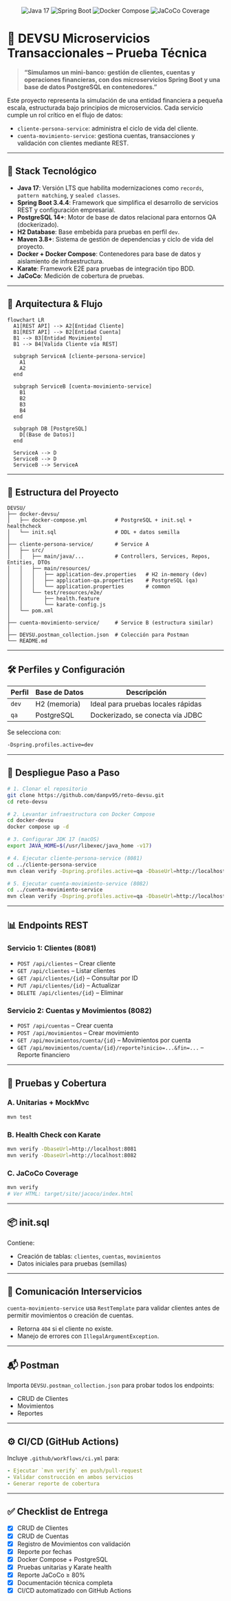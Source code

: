 
<p align="center">
  <img src="https://img.shields.io/badge/Java-17-blue.svg" alt="Java 17">
  <img src="https://img.shields.io/badge/Spring_Boot-3.4.4-green.svg" alt="Spring Boot">
  <img src="https://img.shields.io/badge/Docker–Compose-blue.svg" alt="Docker Compose">
  <img src="https://img.shields.io/badge/JaCoCo–80%25-green.svg" alt="JaCoCo Coverage">
</p>

# 🏦 DEVSU Microservicios Transaccionales – Prueba Técnica

> **“Simulamos un mini-banco: gestión de clientes, cuentas y operaciones financieras, con dos microservicios Spring Boot y una base de datos PostgreSQL en contenedores.”**

Este proyecto representa la simulación de una entidad financiera a pequeña escala, estructurada bajo principios de microservicios. Cada servicio cumple un rol crítico en el flujo de datos:

- `cliente-persona-service`: administra el ciclo de vida del cliente.
- `cuenta-movimiento-service`: gestiona cuentas, transacciones y validación con clientes mediante REST.

---

## 🧰 Stack Tecnológico

- **Java 17**: Versión LTS que habilita modernizaciones como `records`, `pattern matching`, y `sealed classes`.
- **Spring Boot 3.4.4**: Framework que simplifica el desarrollo de servicios REST y configuración empresarial.
- **PostgreSQL 14+**: Motor de base de datos relacional para entornos QA (dockerizado).
- **H2 Database**: Base embebida para pruebas en perfil `dev`.
- **Maven 3.8+**: Sistema de gestión de dependencias y ciclo de vida del proyecto.
- **Docker + Docker Compose**: Contenedores para base de datos y aislamiento de infraestructura.
- **Karate**: Framework E2E para pruebas de integración tipo BDD.
- **JaCoCo**: Medición de cobertura de pruebas.

---
## 📐 Arquitectura & Flujo

```mermaid
flowchart LR
  A1[REST API] --> A2[Entidad Cliente]
  B1[REST API] --> B2[Entidad Cuenta]
  B1 --> B3[Entidad Movimiento]
  B1 --> B4[Valida Cliente vía REST]

  subgraph ServiceA [cliente-persona-service]
    A1
    A2
  end

  subgraph ServiceB [cuenta-movimiento-service]
    B1
    B2
    B3
    B4
  end

  subgraph DB [PostgreSQL]
    D[(Base de Datos)]
  end

  ServiceA --> D
  ServiceB --> D
  ServiceB --> ServiceA
```

---

## 📂 Estructura del Proyecto

```
DEVSU/
├── docker-devsu/
│   ├── docker-compose.yml         # PostgreSQL + init.sql + healthcheck
│   └── init.sql                   # DDL + datos semilla
│
├── cliente-persona-service/       # Service A
│   ├── src/
│   │   ├── main/java/...          # Controllers, Services, Repos, Entities, DTOs
│   │   ├── main/resources/
│   │   │   ├── application-dev.properties   # H2 in-memory (dev)
│   │   │   ├── application-qa.properties    # PostgreSQL (qa)
│   │   │   └── application.properties       # common
│   │   └── test/resources/e2e/
│   │       ├── health.feature
│   │       └── karate-config.js
│   └── pom.xml
│
├── cuenta-movimiento-service/     # Service B (estructura similar)
│
├── DEVSU.postman_collection.json  # Colección para Postman
└── README.md
```

---

## 🛠️ Perfiles y Configuración

| Perfil | Base de Datos | Descripción |
|--------|----------------|-------------|
| `dev`  | H2 (memoria)   | Ideal para pruebas locales rápidas |
| `qa`   | PostgreSQL     | Dockerizado, se conecta vía JDBC |

Se selecciona con:  
```bash
-Dspring.profiles.active=dev
```

---

## 🚀 Despliegue Paso a Paso

```bash
# 1. Clonar el repositorio
git clone https://github.com/danpv95/reto-devsu.git
cd reto-devsu

# 2. Levantar infraestructura con Docker Compose
cd docker-devsu
docker compose up -d

# 3. Configurar JDK 17 (macOS)
export JAVA_HOME=$(/usr/libexec/java_home -v17)

# 4. Ejecutar cliente-persona-service (8081)
cd ../cliente-persona-service
mvn clean verify -Dspring.profiles.active=qa -DbaseUrl=http://localhost:8081

# 5. Ejecutar cuenta-movimiento-service (8082)
cd ../cuenta-movimiento-service
mvn clean verify -Dspring.profiles.active=qa -DbaseUrl=http://localhost:8082
```

---

## 📊 Endpoints REST

### Servicio 1: Clientes (8081)

- `POST /api/clientes` – Crear cliente
- `GET /api/clientes` – Listar clientes
- `GET /api/clientes/{id}` – Consultar por ID
- `PUT /api/clientes/{id}` – Actualizar
- `DELETE /api/clientes/{id}` – Eliminar

### Servicio 2: Cuentas y Movimientos (8082)

- `POST /api/cuentas` – Crear cuenta
- `POST /api/movimientos` – Crear movimiento
- `GET /api/movimientos/cuenta/{id}` – Movimientos por cuenta
- `GET /api/movimientos/cuenta/{id}/reporte?inicio=...&fin=...` – Reporte financiero

---

## 🧪 Pruebas y Cobertura

### A. Unitarias + MockMvc
```bash
mvn test
```

### B. Health Check con Karate
```bash
mvn verify -DbaseUrl=http://localhost:8081
mvn verify -DbaseUrl=http://localhost:8082
```

### C. JaCoCo Coverage
```bash
mvn verify
# Ver HTML: target/site/jacoco/index.html
```

---

## 📦 init.sql

Contiene:

- Creación de tablas: `clientes`, `cuentas`, `movimientos`
- Datos iniciales para pruebas (semillas)

---

## 🔄 Comunicación Interservicios

`cuenta-movimiento-service` usa `RestTemplate` para validar clientes antes de permitir movimientos o creación de cuentas.

- Retorna `404` si el cliente no existe.
- Manejo de errores con `IllegalArgumentException`.

---

## 📬 Postman

Importa `DEVSU.postman_collection.json` para probar todos los endpoints:

- CRUD de Clientes
- Movimientos
- Reportes

---

## ⚙️ CI/CD (GitHub Actions)

Incluye `.github/workflows/ci.yml` para:

```yaml
- Ejecutar `mvn verify` en push/pull-request
- Validar construcción en ambos servicios
- Generar reporte de cobertura
```

---

## ✅ Checklist de Entrega

- [x] CRUD de Clientes
- [x] CRUD de Cuentas
- [x] Registro de Movimientos con validación
- [x] Reporte por fechas
- [x] Docker Compose + PostgreSQL
- [x] Pruebas unitarias y Karate health
- [x] Reporte JaCoCo ≥ 80%
- [x] Documentación técnica completa
- [x] CI/CD automatizado con GitHub Actions
